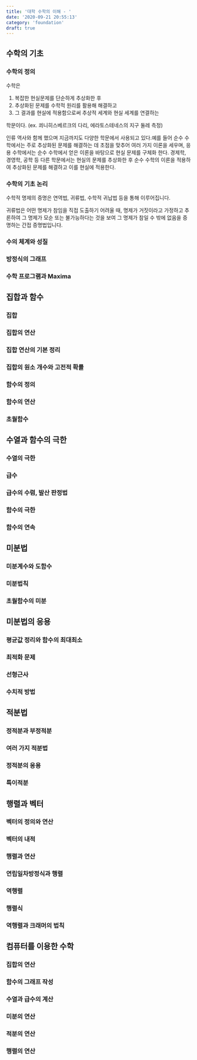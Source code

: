 ```yaml
---
title: '대학 수학의 이해 - '
date: '2020-09-21 20:55:13'
category: 'foundation'
draft: true
---
```


## 수학의 기초

### 수학의 정의

수학은

1. 복잡한 현실문제를 단순하게 추상화한 후
2. 추상화된 문제를 수학적 원리를 활용해 해결하고
3. 그 결과를 현실에 적용함으로써 추상적 세계와 현실 세계를 연결하는

학문이다. (ex. 쾨니히스베르크의 다리, 에라토스테네스의 지구 둘레 측정)

인류 역사와 함께 했으며 지금까지도 다양한 학문에서 사용되고 있다.예를 들어 순수 수학에서는 주로 추상화된 문제를 해결하는 데 초점을 맞추어 여러 가지 이론을 세우며, 응용 수학에서는 순수 수학에서 얻은 이론을 바탕으로 현실 문제를 구체화 한다. 경제학, 경영학, 공학 등 다른 학문에서는 현실의 문제를 추상화한 후 순수 수학의 이론을 적용하여 추상화된 문제를 해결하고 이를 현실에 적용한다.

### 수학의 기초 논리

수학적 명제의 증명은 연역법, 귀류법, 수학적 귀납법 등을 통해 이루어집니다.

귀류법은 어떤 명제가 참임을 직접 도출하기 어려울 때, 명제가 거짓이라고 가정하고 추론하여 그 명제가 모순 또는 불가능하다는 것을 보여 그 명제가 참일 수 밖에 없음을 증명하는 간접 증명법입니다.

### 수의 체계와 성질

### 방정식의 그래프

### 수학 프로그램과 Maxima

## 집합과 함수

### 집합

### 집합의 연산

### 집합 연산의 기본 정리

### 집합의 원소 개수와 고전적 확률

### 함수의 정의

### 함수의 연산

### 초월함수

## 수열과 함수의 극한

### 수열의 극한

### 급수

### 급수의 수렴, 발산 판정법

### 함수의 극한

### 함수의 연속

## 미분법

### 미분계수와 도함수

### 미분법칙

### 초월함수의 미분

## 미분법의 응용

### 평균값 정리와 함수의 최대최소

### 최적화 문제

### 선형근사

### 수치적 방법

## 적분법

### 정적분과 부정적분

### 여러 가지 적분법

### 정적분의 응용

### 특이적분

## 행렬과 벡터

### 벡터의 정의와 연산

### 벡터의 내적

### 행렬과 연산

### 연립일차방정식과 행렬

### 역행렬

### 행렬식

### 역행렬과 크래머의 법칙

## 컴퓨터를 이용한 수학

### 집합의 연산

### 함수의 그래프 작성

### 수열과 급수의 계산

### 미분의 연산

### 적분의 연산

### 행렬의 연산
